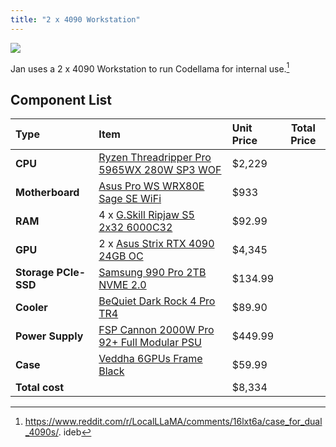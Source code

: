```yaml
---
title: "2 x 4090 Workstation"
---
```


![](/img/2x4090-workstation.png)

Jan uses a 2 x 4090 Workstation to run Codellama for internal use.[^1]

## Component List

| Type                 | Item                                                           | Unit Price | Total Price |
| :------------------- | :------------------------------------------------------------- | :--------- | ----------- |
| **CPU**              | [Ryzen Threadripper Pro 5965WX 280W SP3 WOF](AMAZON-LINK-HERE) | $2,229     |             |
| **Motherboard**      | [Asus Pro WS WRX80E Sage SE WiFi](AMAZON-LINK-HERE)            | $933       |             |
| **RAM**              | 4 x [G.Skill Ripjaw S5 2x32 6000C32](AMAZON-LINK-HERE)             | $92.99     |             |
| **GPU**              | 2 x [Asus Strix RTX 4090 24GB OC](AMAZON-LINK-HERE)                | $4,345     |             |
| **Storage PCIe-SSD** | [Samsung 990 Pro 2TB NVME 2.0](AMAZON-LINK-HERE)               | $134.99    |             |
| **Cooler**           | [BeQuiet Dark Rock 4 Pro TR4](AMAZON-LINK-HERE)                | $89.90     |             |
| **Power Supply**     | [FSP Cannon 2000W Pro 92+ Full Modular PSU](AMAZON-LINK-HERE)  | $449.99    |             |
| **Case**             | [Veddha 6GPUs Frame Black](AMAZON-LINK-HERE)                   | $59.99     |             |
| **Total cost**       |                                                                | $8,334     |             |


[^1]: https://www.reddit.com/r/LocalLLaMA/comments/16lxt6a/case_for_dual_4090s/.  ideb